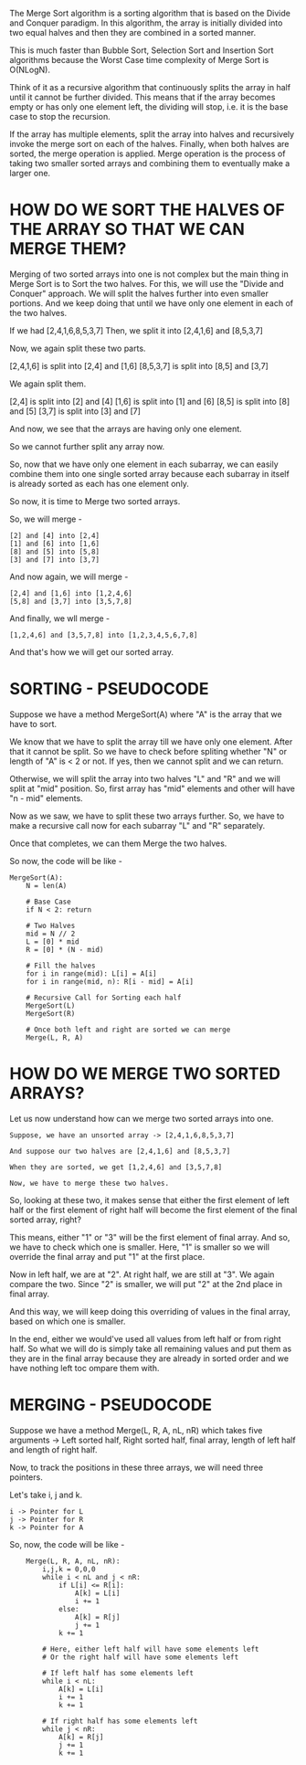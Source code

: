 The Merge Sort algorithm is a sorting algorithm that is based on the Divide and Conquer paradigm. In this algorithm, the array is initially divided into two equal halves and then they are combined in a sorted manner.

This is much faster than Bubble Sort, Selection Sort and Insertion Sort algorithms because the Worst Case time complexity of Merge Sort is O(NLogN).

Think of it as a recursive algorithm that continuously splits the array in half until it cannot be further divided. This means that if the array becomes empty or has only one element left, the dividing will stop, i.e. it is the base case to stop the recursion. 

If the array has multiple elements, split the array into halves and recursively invoke the merge sort on each of the halves. Finally, when both halves are sorted, the merge operation is applied. Merge operation is the process of taking two smaller sorted arrays and combining them to eventually make a larger one.

# HOW DO WE SORT THE HALVES OF THE ARRAY SO THAT WE CAN MERGE THEM?

Merging of two sorted arrays into one is not complex but the main thing in Merge Sort is to Sort the two halves. For this, we will use the "Divide and Conquer" approach. We will split the halves further into even smaller portions. And we keep doing that until we have only one element in each of the two halves.

   If we had [2,4,1,6,8,5,3,7]
   Then, we split it into [2,4,1,6] and [8,5,3,7]

   Now, we again split these two parts.

   [2,4,1,6] is split into [2,4] and [1,6]
   [8,5,3,7] is split into [8,5] and [3,7]

   We again split them.

   [2,4] is split into [2] and [4]
   [1,6] is split into [1] and [6]
   [8,5] is split into [8] and [5]
   [3,7] is split into [3] and [7]

   And now, we see that the arrays are having only one element.

   So we cannot further split any array now.


So, now that we have only one element in each subarray, we can easily combine them into one single sorted array because each subarray in itself is already sorted as each has one element only.

So now, it is time to Merge two sorted arrays.

So, we will merge -

    [2] and [4] into [2,4]
    [1] and [6] into [1,6]
    [8] and [5] into [5,8]
    [3] and [7] into [3,7]

And now again, we will merge -

    [2,4] and [1,6] into [1,2,4,6]
    [5,8] and [3,7] into [3,5,7,8]

And finally, we wll merge - 

    [1,2,4,6] and [3,5,7,8] into [1,2,3,4,5,6,7,8]

And that's how we will get our sorted array.


# SORTING - PSEUDOCODE

Suppose we have a method MergeSort(A) where "A" is the array that we have to sort. 

We know that we have to split the array till we have only one element. After that it cannot be split. So we have to check before spliting whether "N" or length of "A" is < 2 or not. If yes, then we cannot split and we can return.

Otherwise, we will split the array into two halves "L" and "R" and we will split at "mid" position. So, first array has "mid" elements and other will have "n - mid" elements.

Now as we saw, we have to split these two arrays further. So, we have to make a recursive call now for each subarray "L" and "R" separately.

Once that completes, we can them Merge the two halves.

So now, the code will be like - 

    MergeSort(A):
        N = len(A)

        # Base Case
        if N < 2: return

        # Two Halves
        mid = N // 2
        L = [0] * mid
        R = [0] * (N - mid)

        # Fill the halves
        for i in range(mid): L[i] = A[i]
        for i in range(mid, n): R[i - mid] = A[i]

        # Recursive Call for Sorting each half
        MergeSort(L)
        MergeSort(R)

        # Once both left and right are sorted we can merge
        Merge(L, R, A)

# HOW DO WE MERGE TWO SORTED ARRAYS?

Let us now understand how can we merge two sorted arrays into one.

    Suppose, we have an unsorted array -> [2,4,1,6,8,5,3,7]

    And suppose our two halves are [2,4,1,6] and [8,5,3,7]

    When they are sorted, we get [1,2,4,6] and [3,5,7,8]

    Now, we have to merge these two halves.

So, looking at these two, it makes sense that either the first element of left half or the first element of right half will become the first element of the final sorted array, right?

This means, either "1" or "3" will be the first element of final array. And so, we have to check which one is smaller. Here, "1" is smaller so we will override the final array and put "1" at the first place. 

Now in left half, we are at "2". At right half, we are still at "3". We again compare the two. Since "2" is smaller, we will put "2" at the 2nd place in final array.

And this way, we will keep doing this overriding of values in the final array, based on which one is smaller.

In the end, either we would've used all values from left half or from right half. So what we will do is simply take all remaining values and put them as they are in the final array because they are already in sorted order and we have nothing left toc ompare them with.

# MERGING - PSEUDOCODE

Suppose we have a method Merge(L, R, A, nL, nR) which takes five arguments -> Left sorted half, Right sorted half, final array, length of left half and length of right half.

Now, to track the positions in these three arrays, we will need three pointers. 

Let's take i, j and k.

    i -> Pointer for L
    j -> Pointer for R
    k -> Pointer for A

So, now, the code will be like -

        Merge(L, R, A, nL, nR):
            i,j,k = 0,0,0
            while i < nL and j < nR:
                if L[i] <= R[i]:
                    A[k] = L[i]
                    i += 1
                else:
                    A[k] = R[j]
                    j += 1
                k += 1

            # Here, either left half will have some elements left
            # Or the right half will have some elements left

            # If left half has some elements left
            while i < nL:
                A[k] = L[i]
                i += 1
                k += 1

            # If right half has some elements left
            while j < nR:
                A[k] = R[j]
                j += 1
                k += 1


